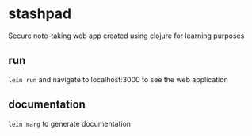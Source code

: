 # stashpad

Secure note-taking web app created using clojure for learning purposes

## run

`lein run` and navigate to localhost:3000 to see the web application

## documentation

`lein marg` to generate documentation
